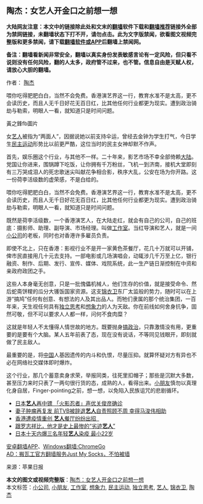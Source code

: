 <h2>陶杰：女艺人开金口之前想一想</h2> <p class="notice"><b>大陆网友注意：本文中的链接除此处和文末的<a href="https://github.com/bannedbook/fanqiang" >翻墙</a>软件下载和<a href="https://github.com/killgcd/justmysocks/blob/master/README.md">翻墙推荐</a>链接外全部为禁网链接，未翻墙状态下打不开，请勿点击。此为文字版禁闻，欲看图文视频完整版和更多禁闻，请下载<a href="https://github.com/bannedbook/fanqiang">翻墙软件或APP</a>后翻墙上禁闻网。</p><p>备注：翻墙看新闻非常安全，翻墙以真实身份发表敏感言论有一定风险，但只看不说则没有任何风险，翻的人太多，政府管不过来，也不管。信息自由是天赋人权，请放心大胆的翻墙。</b></p>  <div class="entry"> <p>作者： <a href="https://www.bannedbook.org/bnews/tag/%e9%99%b6%e6%9d%b0/" class="st_tag internal_tag" rel="tag" title="标签 陶杰 下的日志">陶杰</a></p> <p id="summary">喂你吃得肥肥白白，当然不会免费。香港演艺界这一行，教育水准不是太高，更不会读历史，而且人无千日好花无百日红，比其他任何行业都更为现实。遭到政治骑劫与勒索，明眼人一看，就知道只是时间问题。</p> <p id="conimg">黃之鋒fb圖片</p> <p>女<a href="https://www.bannedbook.org/bnews/tag/%e8%89%ba%e4%ba%ba/" class="st_tag internal_tag" rel="tag" title="标签 艺人 下的日志">艺人</a>被指为“两面人”，因据说她以前支持伞运，曾经去金钟为学生打气，今日学生<a href="https://www.bannedbook.org/bnews/tag/%e6%b0%91%e4%b8%bb%e8%bf%90%e5%8a%a8/" class="st_tag internal_tag" rel="tag" title="标签 民主运动 下的日志">民主运动</a>形势比以前更严酷，这位当时的民主女神却默不作声。</p>  <p>首先，娱乐圈这个行业，与其他不一样。二十年来，影艺市场不幸全部倚赖<span class='wp_keywordlink_affiliate'><a href="https://www.bannedbook.org/" title="大陆" target="_blank">大陆</a></span>。党国让你进来，围锅蹲下吃饭，让你拥有千万粉丝，飞机一到济南，接机大堂即刻有三万哭成泪人的死忠歌迷尖叫献花争相合影，秩序大乱，公安在场为你开路。这一份荷李活级数的虚荣感，不是白给的。</p> <p>喂你吃得肥肥白白，当然不会免费。香港演艺界这一行，教育水准不是太高，更不会读历史，而且人无千日好花无百日红，比其他任何行业都更为现实。遭到政治骑劫与勒索，明眼人一看，就知道只是时间问题。</p> <p>既然是荷李活级数，一个香港演艺人，在大陆走红，就会有自己的公司，自己的班底：摄影师、助理、副导演、市场经理。叫做<a href="https://www.bannedbook.org/bnews/tag/%E5%B7%A5%E4%BD%9C%E5%AE%A4/" class="st_tag internal_tag" rel="tag" title="标签 工作室 下的日志">工作室</a>。当红导演和艺人，就是一间<a href="https://www.bannedbook.org/bnews/tag/%E5%B0%8F%E5%85%AC%E5%8F%B8/" class="st_tag internal_tag" rel="tag" title="标签 小公司 下的日志">小公司</a>的老板，同时也对香港许多雇员负责。</p> <p>即使不北上，只在香港：影视行业不是开一家黄色茶餐厅，花几十万就可以开铺，俾市民直接用几十元去支持。一部电影或几场演唱会，动辄涉几千万至上亿，银行融资、制作、后期、发行、宣传、媒体、戏院系统，此一生产链日渐控制在中资和亲政府政团之手。</p>  <p>这些人本身毫无创意，只是一批傀儡机械人，他们生存的价值，就是接受命令、然后蛇斋饼糭的瓜分大镬饭国家资源。这支<a href="https://www.bannedbook.org/bnews/tag/%E9%94%A6%E8%A1%A3%E5%8D%AB/" class="st_tag internal_tag" rel="tag" title="标签 锦衣卫 下的日志">锦衣卫</a>东厂太监般的势力，随时可以在上游“搞鸠”任何有创意、有想法的人及其出品人。而牠们隶属的那个统治集团，一百年来，天生视任何具有<a href="https://www.bannedbook.org/bnews/tag/%E7%8B%AC%E7%AB%8B%E6%80%9D%E8%80%83/" class="st_tag internal_tag" rel="tag" title="标签 独立思考 下的日志">独立思考</a>和<a href="https://www.bannedbook.org/bnews/tag/%E6%83%B3%E8%B1%A1%E5%8A%9B/" class="st_tag internal_tag" rel="tag" title="标签 想象力 下的日志">想象力</a>的人为天敌。你在前线如何舍身抗争，固然可敬，但不可以要求人人都一样，问何不食肉糜？</p> <p>这就是年轻人不太懂得人情世故的地方。既要抛身<span class='wp_keywordlink'><a href="https://www.bannedbook.org/forum11/topic331.html" title="禁片：搞政治" target="_blank">搞政治</a></span>，只靠激情没有用，更重要的是要有个大脑。某人五年前表了态，现在没有说话，不等同见钱眼开，即刻就做了民主敌人。</p> <p>最重要的是，将<span class='wp_keywordlink_affiliate'><a href="https://www.bannedbook.org/" title="中国" target="_blank">中国</a></span>人基因遗传的内斗和仇恨，尽量压抑。就算怀疑对方有异也不必在网络社交媒体即时爆炸。</p> <p>这个行业，那几个蓄意卖身求荣，举报同类，往死里扣帽子；那些是沉默大多数，甚至压力来时只表了一两句很行货的态，成熟的人，看得出来。<a href="https://www.bannedbook.org/bnews/tag/%E5%B0%8F%E6%9C%8B%E5%8F%8B/" class="st_tag internal_tag" rel="tag" title="标签 小朋友 下的日志">小朋友</a>慎勿以真理化身自居，Finger-pointing之前，想一想，以免陷入民族诅咒的悲剧循环。</p>  <ul class='op-related-articles' title='相关阅读'> <li><a href='https://www.bannedbook.org/bnews/comments/20200804/1374600.html' target='_blank'>日本<b>艺人</b>再中镖  「火影忍者」声优关俊彦确诊</a></li> <li><a href='https://www.bannedbook.org/bnews/yule/20200803/1373765.html' target='_blank'>妻子肿瘤再复发 前TVB被辞退<b>艺人</b>自责照顾不周 幸得马浚伟相助</a></li> <li><a href='https://www.bannedbook.org/bnews/cnnews/20200730/1371551.html' target='_blank'>香港遭疫情重创 <b>艺人</b>餐厅纷纷出招  </a></li> <li><a href='https://www.bannedbook.org/bnews/comments/20200525/1370697.html' target='_blank'>跟罗志祥比，他才是史上最惨的“劣迹<b>艺人</b>”</a></li> <li><a href='https://www.bannedbook.org/bnews/comments/20200729/1368119.html' target='_blank'>日本十天内爆三名年轻<b>艺人</b>染疫  最小22岁</a></li> </ul> <div class="texttj"> <a href="https://github.com/bannedbook/fanqiang/wiki/%E7%A6%81%E9%97%BB%E7%BD%91%E5%AE%89%E5%8D%93%E7%BF%BB%E5%A2%99%E6%96%B0%E9%97%BBAPP" target="_blank">安卓翻墙APP</a>、<a href="https://github.com/bannedbook/fanqiang/wiki/Chrome%E4%B8%80%E9%94%AE%E7%BF%BB%E5%A2%99%E5%8C%85" target="_blank">Windows翻墙:ChromeGo</a><br/> <a href="https://github.com/killgcd/justmysocks/blob/master/README.md" target="_blank">AD：搬瓦工官方翻墙服务Just My Socks，不怕被墙</a> </div><p> 来源：苹果日报 </p><a name='sharetosocial'></a>         <div><b>本文的图文或视频完整版</b>：<a href='https://www.bannedbook.org/bnews/comments/20200805/1374888.html'>陶杰：女艺人开金口之前想一想</a></div>  </div><!--END ENTRY--> <div class="postfooter"> <div>本文标签：<a href="https://www.bannedbook.org/bnews/tag/%E5%B0%8F%E5%85%AC%E5%8F%B8/" rel="tag">小公司</a>, <a href="https://www.bannedbook.org/bnews/tag/%E5%B0%8F%E6%9C%8B%E5%8F%8B/" rel="tag">小朋友</a>, <a href="https://www.bannedbook.org/bnews/tag/%E5%B7%A5%E4%BD%9C%E5%AE%A4/" rel="tag">工作室</a>, <a href="https://www.bannedbook.org/bnews/tag/%E6%83%B3%E8%B1%A1%E5%8A%9B/" rel="tag">想象力</a>, <a href="https://www.bannedbook.org/bnews/tag/%e6%b0%91%e4%b8%bb%e8%bf%90%e5%8a%a8/" rel="tag">民主运动</a>, <a href="https://www.bannedbook.org/bnews/tag/%E7%8B%AC%E7%AB%8B%E6%80%9D%E8%80%83/" rel="tag">独立思考</a>, <a href="https://www.bannedbook.org/bnews/tag/%e8%89%ba%e4%ba%ba/" rel="tag">艺人</a>, <a href="https://www.bannedbook.org/bnews/tag/%E9%94%A6%E8%A1%A3%E5%8D%AB/" rel="tag">锦衣卫</a>, <a href="https://www.bannedbook.org/bnews/tag/%e9%99%b6%e6%9d%b0/" rel="tag">陶杰</a></div>  </div><!--END POSTFOOTER--> 